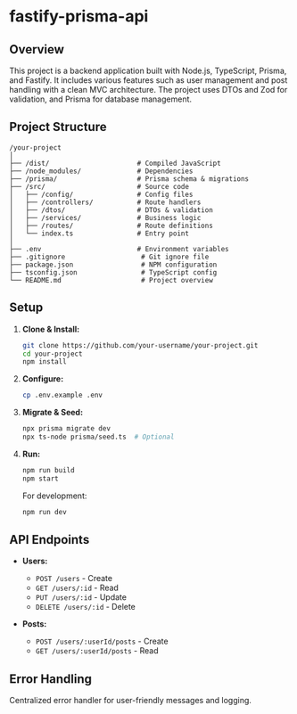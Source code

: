 # fastify-prisma-api

## Overview

This project is a backend application built with Node.js, TypeScript, Prisma, and Fastify. It includes various features such as user management and post handling with a clean MVC architecture. The project uses DTOs and Zod for validation, and Prisma for database management.

## Project Structure

```
/your-project
│
├── /dist/                      # Compiled JavaScript
├── /node_modules/              # Dependencies
├── /prisma/                    # Prisma schema & migrations
├── /src/                       # Source code
│   ├── /config/                # Config files
│   ├── /controllers/           # Route handlers
│   ├── /dtos/                  # DTOs & validation
│   ├── /services/              # Business logic
│   ├── /routes/                # Route definitions
│   └── index.ts                # Entry point
│
├── .env                        # Environment variables
├── .gitignore                   # Git ignore file
├── package.json                 # NPM configuration
├── tsconfig.json                # TypeScript config
└── README.md                    # Project overview
```

## Setup

1. **Clone & Install:**

   ```bash
   git clone https://github.com/your-username/your-project.git
   cd your-project
   npm install
   ```

2. **Configure:**

   ```bash
   cp .env.example .env
   ```

3. **Migrate & Seed:**

   ```bash
   npx prisma migrate dev
   npx ts-node prisma/seed.ts  # Optional
   ```

4. **Run:**

   ```bash
   npm run build
   npm start
   ```

   For development:

   ```bash
   npm run dev
   ```

## API Endpoints

- **Users:**
  - `POST /users` - Create
  - `GET /users/:id` - Read
  - `PUT /users/:id` - Update
  - `DELETE /users/:id` - Delete

- **Posts:**
  - `POST /users/:userId/posts` - Create
  - `GET /users/:userId/posts` - Read

## Error Handling

Centralized error handler for user-friendly messages and logging.
